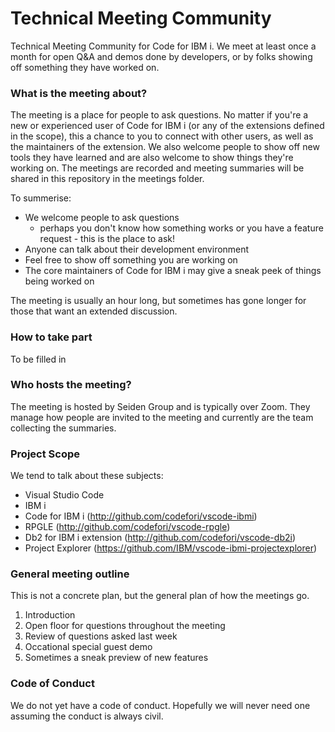 # Technical Meeting Community

Technical Meeting Community for Code for IBM i. We meet at least once a month for open Q&A and demos done by developers, or by folks showing off something they have worked on.

### What is the meeting about?

The meeting is a place for people to ask questions. No matter if you're a new or experienced user of Code for IBM i (or any of the extensions defined in the scope), this a chance to you to connect with other users, as well as the maintainers of the extension. We also welcome people to show off new tools they have learned and are also welcome to show things they're working on. The meetings are recorded and meeting summaries will be shared in this repository in the meetings folder.

To summerise:

* We welcome people to ask questions
    * perhaps you don't know how something works or you have a feature request - this is the place to ask!
* Anyone can talk about their development environment
* Feel free to show off something you are working on
* The core maintainers of Code for IBM i may give a sneak peek of things being worked on

The meeting is usually an hour long, but sometimes has gone longer for those that want an extended discussion.

### How to take part

To be filled in

### Who hosts the meeting?

The meeting is hosted by Seiden Group and is typically over Zoom. They manage how people are invited to the meeting and currently are the team collecting the summaries.

### Project Scope

We tend to talk about these subjects:

* Visual Studio Code
* IBM i
* Code for IBM i (http://github.com/codefori/vscode-ibmi)
* RPGLE (http://github.com/codefori/vscode-rpgle)
* Db2 for IBM i extension (http://github.com/codefori/vscode-db2i)
* Project Explorer (https://github.com/IBM/vscode-ibmi-projectexplorer)

### General meeting outline

This is not a concrete plan, but the general plan of how the meetings go.

1. Introduction
2. Open floor for questions throughout the meeting
3. Review of questions asked last week
4. Occational special guest demo
5. Sometimes a sneak preview of new features

### Code of Conduct

We do not yet have a code of conduct. Hopefully we will never need one assuming the conduct is always civil.